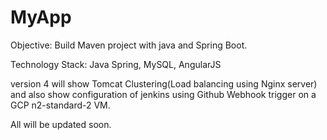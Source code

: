 # MyApp


Objective: Build Maven project with java and Spring Boot.  

Technology Stack: Java Spring, MySQL, AngularJS


version 4 will show Tomcat Clustering(Load balancing using Nginx server) and also show configuration of jenkins using Github Webhook trigger on a GCP n2-standard-2 VM.

All will be updated soon.
